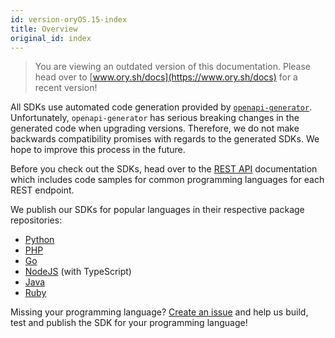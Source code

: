 ```yaml
---
id: version-oryOS.15-index
title: Overview
original_id: index
---
```


> You are viewing an outdated version of this documentation. Please head over
> to [www.ory.sh/docs](https://www.ory.sh/docs) for a recent version!

All SDKs use automated code generation provided by
[`openapi-generator`](https://github.com/OpenAPITools/openapi-generator).
Unfortunately, `openapi-generator` has serious breaking changes in the generated
code when upgrading versions. Therefore, we do not make backwards compatibility
promises with regards to the generated SDKs. We hope to improve this process in
the future.

Before you check out the SDKs, head over to the
[REST API](oathkeeper/sdk/api.md) documentation which includes code samples for
common programming languages for each REST endpoint.

We publish our SDKs for popular languages in their respective package
repositories:

- [Python](https://pypi.org/project/ory-oathkeeper-client/)
- [PHP](https://packagist.org/packages/ory/oathkeeper-client)
- [Go](https://github.com/ory/oathkeeper-client-go)
- [NodeJS](https://www.npmjs.com/package/@oryd/oathkeeper-client) (with
  TypeScript)
- [Java](https://search.maven.org/artifact/sh.ory.oathkeeper/oathkeeper-client)
- [Ruby](https://rubygems.org/gems/ory-oathkeeper-client)

Missing your programming language?
[Create an issue](https://github.com/ory/oathkeeper/issues) and help us build,
test and publish the SDK for your programming language!
